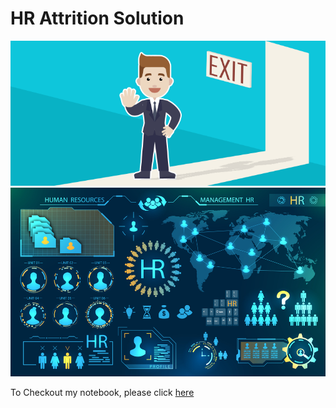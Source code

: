 # HR Attrition Solution
![enter image description here](https://github.com/avikumar021/hr-employee-attrition/blob/main/Attrtion.png?raw=true)![enter image description here](https://github.com/avikumar021/hr-employee-attrition/blob/main/hr-analytics-10.jpg?raw=true)

To Checkout my notebook, please click [here](https://github.com/avikumar021/hr-employee-attrition/blob/main/HR_Analytics.ipynb)
